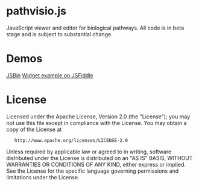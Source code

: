 pathvisio.js
============

JavaScript viewer and editor for biological pathways. All code is in beta stage and is subject to substantial change.

Demos
=====

[JSBin](http://jsbin.com/iJUTEjU/latest)
[Widget example on JSFiddle](http://jsfiddle.net/ariutta/RzeKd/)

License
=======

   Licensed under the Apache License, Version 2.0 (the "License");
   you may not use this file except in compliance with the License.
   You may obtain a copy of the License at

       http://www.apache.org/licenses/LICENSE-2.0

   Unless required by applicable law or agreed to in writing, software
   distributed under the License is distributed on an "AS IS" BASIS,
   WITHOUT WARRANTIES OR CONDITIONS OF ANY KIND, either express or implied.
   See the License for the specific language governing permissions and
   limitations under the License.
